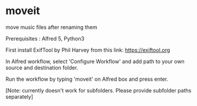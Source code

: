 # moveit
move music files after renaming them

Prerequisites : Alfred 5, Python3

First install ExifTool by Phil Harvey from this link: https://exiftool.org

In Alfred workflow, select 'Configure Workflow' and add path to your own source and destination folder.

Run the workflow by typing 'moveit' on Alfred box and press enter.

[Note: currently doesn't work for subfolders. Please provide subfolder paths separately]
